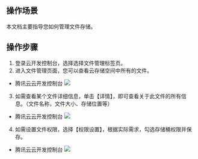 ## 操作场景

本文档主要指导您如何管理文件存储。

## 操作步骤

1. 登录云开发控制台，选择选择文件管理标签页。
2. 进入文件管理页面，您可以查看云存储空间中所有的文件。


- 腾讯云云开发控制台
  ![](https://main.qcloudimg.com/raw/04ab0ea3ffde8df0302f95d1c40f19f4.png)

3. 如需查看某个文件详细信息，单击【详情】，即可查看关于此文件的所有信息。（文件名称，文件大小、存储位置等）


- 腾讯云云开发控制台
  ![](https://main.qcloudimg.com/raw/cd3b5c4110c8926051a8839f0837c294.png)

4. 如需设置文件权限，选择【权限设置】，根据实际需求，勾选存储桶权限并保存。


- 腾讯云云开发控制台
  ![](https://main.qcloudimg.com/raw/8a468c1209946bae21ac18cf92654871.png)

